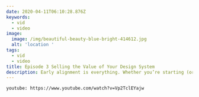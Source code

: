 ```yaml
---
date: 2020-04-11T06:10:28.876Z
keywords:
  - vid
  - video
image:
  image: /img/beautiful-beauty-blue-bright-414612.jpg
  alt: 'location '
tags:
  - vid
  - video
title: Episode 3 Selling the Value of Your Design System 
description: Early alignment is everything. Whether you’re starting (or restarting) a design system, learn who to involve and how to get buy-in.
---
```

`youtube: https://www.youtube.com/watch?v=Vp2TclEYajw`